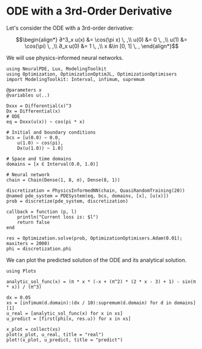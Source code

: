 # ODE with a 3rd-Order Derivative

Let's consider the ODE with a 3rd-order derivative:

```math
\begin{align*}
∂^3_x u(x) &= \cos(\pi x) \, ,\\
u(0) &= 0 \, ,\\
u(1) &= \cos(\pi) \, ,\\
∂_x u(0) &= 1 \, ,\\
x &\in [0, 1] \, ,
\end{align*}
```

We will use physics-informed neural networks.

```@example 3rdDerivative
using NeuralPDE, Lux, ModelingToolkit
using Optimization, OptimizationOptimJL, OptimizationOptimisers
import ModelingToolkit: Interval, infimum, supremum

@parameters x
@variables u(..)

Dxxx = Differential(x)^3
Dx = Differential(x)
# ODE
eq = Dxxx(u(x)) ~ cos(pi * x)

# Initial and boundary conditions
bcs = [u(0.0) ~ 0.0,
    u(1.0) ~ cos(pi),
    Dx(u(1.0)) ~ 1.0]

# Space and time domains
domains = [x ∈ Interval(0.0, 1.0)]

# Neural network
chain = Chain(Dense(1, 8, σ), Dense(8, 1))

discretization = PhysicsInformedNN(chain, QuasiRandomTraining(20))
@named pde_system = PDESystem(eq, bcs, domains, [x], [u(x)])
prob = discretize(pde_system, discretization)

callback = function (p, l)
    println("Current loss is: $l")
    return false
end

res = Optimization.solve(prob, OptimizationOptimisers.Adam(0.01); maxiters = 2000)
phi = discretization.phi
```

We can plot the predicted solution of the ODE and its analytical solution.

```@example 3rdDerivative
using Plots

analytic_sol_func(x) = (π * x * (-x + (π^2) * (2 * x - 3) + 1) - sin(π * x)) / (π^3)

dx = 0.05
xs = [infimum(d.domain):(dx / 10):supremum(d.domain) for d in domains][1]
u_real = [analytic_sol_func(x) for x in xs]
u_predict = [first(phi(x, res.u)) for x in xs]

x_plot = collect(xs)
plot(x_plot, u_real, title = "real")
plot!(x_plot, u_predict, title = "predict")
```
